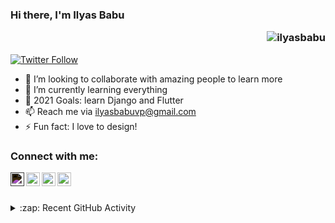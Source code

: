 
### Hi there, I'm Ilyas Babu <p align="right"> <img src="https://komarev.com/ghpvc/?username=ilyasbabu&color=green&style=flat-square" alt="ilyasbabu" /> </p>

[![Twitter Follow](https://img.shields.io/twitter/follow/ely_bbu?color=%231DA1F2&label=Follow%20%40ilyas&logo=Twitter&style=for-the-badge)](https://twitter.com/intent/follow?original_referer=https%3A%2F%2Fgithub.com%2Filyasbabu&screen_name=ely_bbu)




- 👀 I’m looking to collaborate with amazing people to learn more
- 🌱 I’m currently learning everything
- 🥅 2021 Goals: learn Django and Flutter
- 📫 Reach me via ilyasbabuvp@gmail.com
- ⚡ Fun fact: I love to design!

### Connect with me:
[<img style="filter: invert()" align="left" alt="codeSTACKr | Twitter" width="22px" src="https://img.icons8.com/color/48/000000/twitter.png"/>][twitter]
[<img align="left" alt="codeSTACKr | LinkedIn" width="22px" src="https://img.icons8.com/color/48/000000/linkedin.png" />][linkedin]
[<img align="left" alt="codeSTACKr | Instagram" width="22px" src="https://img.icons8.com/fluency/48/000000/instagram-new.png" />][instagram]
[<img align="left" alt="codeSTACKr | Discord" width="22px" src="https://img.icons8.com/color/48/000000/discord-logo.png" />][discord]

[twitter]:https://twitter.com/ely_bbu
[linkedin]:https://www.linkedin.com/in/ilyas-babu-a802b31b0/
[instagram]:https://www.instagram.com/ily4ax/
[discord]:https://discordapp.com/users/728447035648245780

<br><br>
<details>
  <summary>:zap: Recent GitHub Activity</summary>
  
<!--START_SECTION:activity-->
1. ❗️ Opened issue [#1478](https://github.com/YTVanced/Vanced/issues/1478) in [YTVanced/Vanced](https://github.com/YTVanced/Vanced)
2. 🗣 Commented on [#10](https://github.com/Congregalis/question_bank/issues/10) in [Congregalis/question_bank](https://github.com/Congregalis/question_bank)
3. ❗️ Opened issue [#1](https://github.com/Suryam26/Question-Bank/issues/1) in [Suryam26/Question-Bank](https://github.com/Suryam26/Question-Bank)
<!--END_SECTION:activity-->

</details>
<!---
ilyasbabu/ilyasbabu is a ✨ special ✨ repository because its `README.md` (this file) appears on your GitHub profile.
You can click the Preview link to take a look at your changes.
--->
